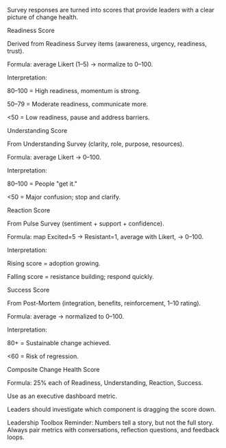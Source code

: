 Survey responses are turned into scores that provide leaders with a clear picture of change health.

Readiness Score

Derived from Readiness Survey items (awareness, urgency, readiness, trust).

Formula: average Likert (1–5) → normalize to 0–100.

Interpretation:

80–100 = High readiness, momentum is strong.

50–79 = Moderate readiness, communicate more.

<50 = Low readiness, pause and address barriers.

Understanding Score

From Understanding Survey (clarity, role, purpose, resources).

Formula: average Likert → 0–100.

Interpretation:

80–100 = People "get it."

<50 = Major confusion; stop and clarify.

Reaction Score

From Pulse Survey (sentiment + support + confidence).

Formula: map Excited=5 → Resistant=1, average with Likert, → 0–100.

Interpretation:

Rising score = adoption growing.

Falling score = resistance building; respond quickly.

Success Score

From Post-Mortem (integration, benefits, reinforcement, 1–10 rating).

Formula: average → normalized to 0–100.

Interpretation:

80+ = Sustainable change achieved.

<60 = Risk of regression.

Composite Change Health Score

Formula: 25% each of Readiness, Understanding, Reaction, Success.

Use as an executive dashboard metric.

Leaders should investigate which component is dragging the score down.

Leadership Toolbox Reminder:
Numbers tell a story, but not the full story. Always pair metrics with conversations, reflection questions, and feedback loops.